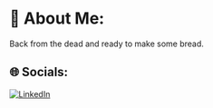 # 💫 About Me:

Back from the dead and ready to make some bread.



## 🌐 Socials:
[![LinkedIn](https://img.shields.io/badge/LinkedIn-%230077B5.svg?logo=linkedin&logoColor=white)](https://www.linkedin.com/in/gabrielcostasantos/) 


